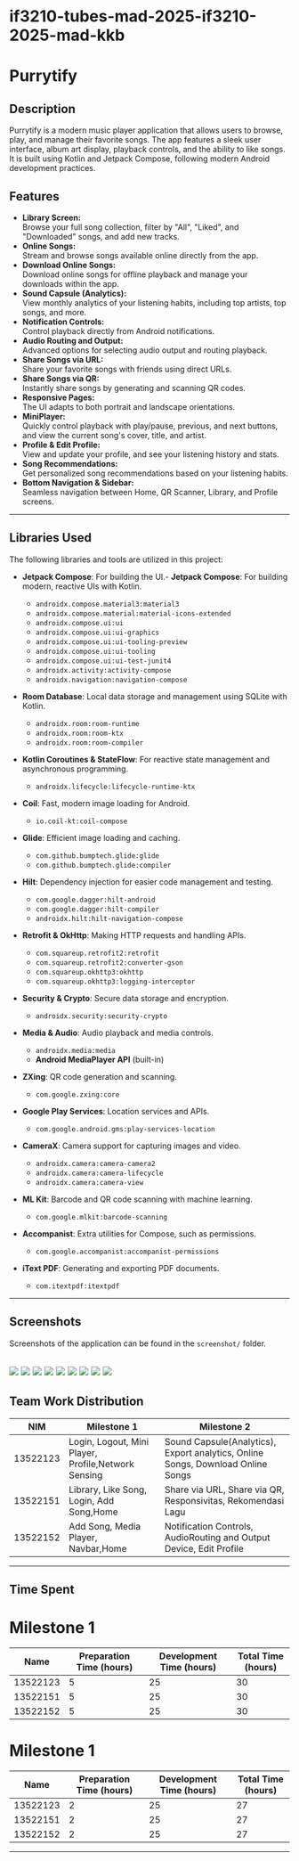 # if3210-tubes-mad-2025-if3210-2025-mad-kkb
# Purrytify

## Description
Purrytify is a modern music player application that allows users to browse, play, and manage their favorite songs. The app features a sleek user interface, album art display, playback controls, and the ability to like songs. It is built using Kotlin and Jetpack Compose, following modern Android development practices.

## Features

- **Library Screen:**  
  Browse your full song collection, filter by "All", "Liked", and "Downloaded" songs, and add new tracks.
- **Online Songs:**  
  Stream and browse songs available online directly from the app.
- **Download Online Songs:**  
  Download online songs for offline playback and manage your downloads within the app.
- **Sound Capsule (Analytics):**  
  View monthly analytics of your listening habits, including top artists, top songs, and more.
- **Notification Controls:**  
  Control playback directly from Android notifications.
- **Audio Routing and Output:**  
  Advanced options for selecting audio output and routing playback.
- **Share Songs via URL:**  
  Share your favorite songs with friends using direct URLs.
- **Share Songs via QR:**  
  Instantly share songs by generating and scanning QR codes.
- **Responsive Pages:**  
  The UI adapts to both portrait and landscape orientations.
- **MiniPlayer:**  
  Quickly control playback with play/pause, previous, and next buttons, and view the current song's cover, title, and artist.
- **Profile & Edit Profile:**  
  View and update your profile, and see your listening history and stats.
- **Song Recommendations:**  
  Get personalized song recommendations based on your listening habits.
- **Bottom Navigation & Sidebar:**  
  Seamless navigation between Home, QR Scanner, Library, and Profile screens.



---

## Libraries Used
The following libraries and tools are utilized in this project:
- **Jetpack Compose**: For building the UI.- **Jetpack Compose**: For building modern, reactive UIs with Kotlin.
  - `androidx.compose.material3:material3`
  - `androidx.compose.material:material-icons-extended`
  - `androidx.compose.ui:ui`
  - `androidx.compose.ui:ui-graphics`
  - `androidx.compose.ui:ui-tooling-preview`
  - `androidx.compose.ui:ui-tooling`
  - `androidx.compose.ui:ui-test-junit4`
  - `androidx.activity:activity-compose`
  - `androidx.navigation:navigation-compose`

- **Room Database**: Local data storage and management using SQLite with Kotlin.
  - `androidx.room:room-runtime`
  - `androidx.room:room-ktx`
  - `androidx.room:room-compiler`

- **Kotlin Coroutines & StateFlow**: For reactive state management and asynchronous programming.
  - `androidx.lifecycle:lifecycle-runtime-ktx`

- **Coil**: Fast, modern image loading for Android.
  - `io.coil-kt:coil-compose`

- **Glide**: Efficient image loading and caching.
  - `com.github.bumptech.glide:glide`
  - `com.github.bumptech.glide:compiler`

- **Hilt**: Dependency injection for easier code management and testing.
  - `com.google.dagger:hilt-android`
  - `com.google.dagger:hilt-compiler`
  - `androidx.hilt:hilt-navigation-compose`

- **Retrofit & OkHttp**: Making HTTP requests and handling APIs.
  - `com.squareup.retrofit2:retrofit`
  - `com.squareup.retrofit2:converter-gson`
  - `com.squareup.okhttp3:okhttp`
  - `com.squareup.okhttp3:logging-interceptor`

- **Security & Crypto**: Secure data storage and encryption.
  - `androidx.security:security-crypto`

- **Media & Audio**: Audio playback and media controls.
  - `androidx.media:media`
  - **Android MediaPlayer API** (built-in)

- **ZXing**: QR code generation and scanning.
  - `com.google.zxing:core`

- **Google Play Services**: Location services and APIs.
  - `com.google.android.gms:play-services-location`

- **CameraX**: Camera support for capturing images and video.
  - `androidx.camera:camera-camera2`
  - `androidx.camera:camera-lifecycle`
  - `androidx.camera:camera-view`

- **ML Kit**: Barcode and QR code scanning with machine learning.
  - `com.google.mlkit:barcode-scanning`

- **Accompanist**: Extra utilities for Compose, such as permissions.
  - `com.google.accompanist:accompanist-permissions`

- **iText PDF**: Generating and exporting PDF documents.
  - `com.itextpdf:itextpdf`


---

## Screenshots
Screenshots of the application can be found in the `screenshot/` folder.

![](image/1.jpg)
![](image/2.0.jpg)
![](image/2.1.jpg)
![](image/3.jpg)
![](image/4.jpg)
![](image/5.jpg)
![](image/6.jpg)
![](image/7.jpg)
![](image/8.jpg)
---

## Team Work Distribution

| NIM        | Milestone 1                                       | Milestone 2|
|------------|---------------------------------------------------|------------|
| 13522123   | Login, Logout, Mini Player, Profile,Network Sensing | Sound Capsule(Analytics), Export analytics, Online Songs, Download Online Songs | 
| 13522151   | Library, Like Song, Login, Add Song,Home          | Share via URL, Share via QR, Responsivitas, Rekomendasi Lagu | 
| 13522152   | Add Song, Media Player, Navbar,Home               | Notification Controls, AudioRouting and Output Device, Edit Profile |

---

## Time Spent

# Milestone 1

| Name       | Preparation Time (hours) | Development Time (hours) | Total Time (hours) |
|------------|---------------------------|---------------------------|--------------------|
| 13522123  | 5                         | 25                        | 30                 |
|  13522151| 5                         | 25                           | 30                 |
|  13522152  | 5                         | 25                          | 30                 |

# Milestone 1

| Name       | Preparation Time (hours) | Development Time (hours) | Total Time (hours) |
|------------|---------------------------|---------------------------|--------------------|
| 13522123  | 2                         | 25                        | 27                 |
|  13522151| 2                         | 25                           | 27                 |
|  13522152  | 2                         | 25                          | 27                 |
---
